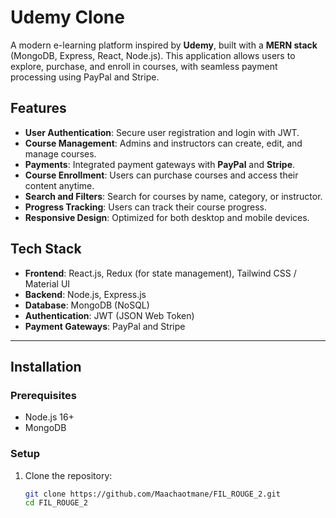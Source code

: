 # Udemy Clone

A modern e-learning platform inspired by **Udemy**, built with a **MERN stack** (MongoDB, Express, React, Node.js). This application allows users to explore, purchase, and enroll in courses, with seamless payment processing using PayPal and Stripe.

## Features

- **User Authentication**: Secure user registration and login with JWT.
- **Course Management**: Admins and instructors can create, edit, and manage courses.
- **Payments**: Integrated payment gateways with **PayPal** and **Stripe**.
- **Course Enrollment**: Users can purchase courses and access their content anytime.
- **Search and Filters**: Search for courses by name, category, or instructor.
- **Progress Tracking**: Users can track their course progress.
- **Responsive Design**: Optimized for both desktop and mobile devices.

## Tech Stack

- **Frontend**: React.js, Redux (for state management), Tailwind CSS / Material UI
- **Backend**: Node.js, Express.js
- **Database**: MongoDB (NoSQL)
- **Authentication**: JWT (JSON Web Token)
- **Payment Gateways**: PayPal and Stripe
---

## Installation

### Prerequisites
- Node.js 16+
- MongoDB

### Setup

1. Clone the repository:
   ```bash
   git clone https://github.com/Maachaotmane/FIL_ROUGE_2.git
   cd FIL_ROUGE_2

